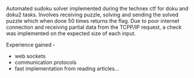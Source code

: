 Automated sudoku solver implemented during the technex ctf for doku and doku2 tasks. 
Involves receiving puzzle, solving and sending the solved puzzle which when done 50 times returns the flag.
Due to poor internet connection and receiving partial data from the TCPP/IP request, a check was implemented on the expected size of each input. 

Experience gained - 
 * web sockets
 * communication protocols
 * fast implementation from reading articles...
